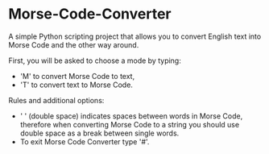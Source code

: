 # Morse-Code-Converter

A simple Python scripting project that allows you to convert English text into Morse Code and the other way around.

First, you will be asked to choose a mode by typing:
- 'M' to convert Morse Code to text,
- 'T' to convert text to Morse Code.

Rules and additional options:
- '  ' (double space) indicates spaces between words in Morse Code, therefore
when converting Morse Code to a string you should use double space as a break between single words.
- To exit Morse Code Converter type '#'.
